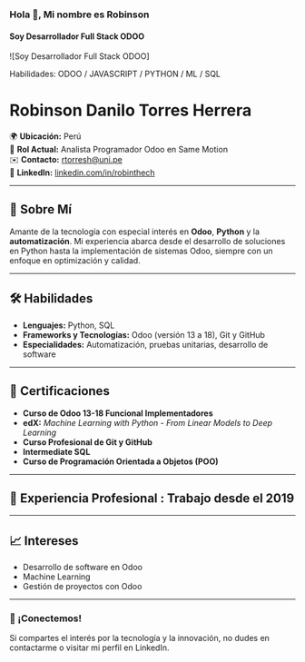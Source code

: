 ### Hola 👋, Mi nombre es Robinson
#### Soy Desarrollador Full Stack ODOO
![Soy Desarrollador Full Stack ODOO]

Habilidades: ODOO / JAVASCRIPT / PYTHON / ML / SQL

# Robinson Danilo Torres Herrera

🌍 **Ubicación:** Perú  
💼 **Rol Actual:** Analista Programador Odoo en Same Motion  
✉️ **Contacto:** [rtorresh@uni.pe](mailto:rtorresh@uni.pe)  
🔗 **LinkedIn:** [linkedin.com/in/robinthech](https://www.linkedin.com/in/robinthech)

---

## 👋 Sobre Mí
Amante de la tecnología con especial interés en **Odoo**, **Python** y la **automatización**. Mi experiencia abarca desde el desarrollo de soluciones en Python hasta la implementación de sistemas Odoo, siempre con un enfoque en optimización y calidad.

---

## 🛠️ Habilidades
- **Lenguajes:** Python, SQL  
- **Frameworks y Tecnologías:** Odoo (versión 13 a 18), Git y GitHub  
- **Especialidades:** Automatización, pruebas unitarias, desarrollo de software


---

## 📜 Certificaciones
- **Curso de Odoo 13-18 Funcional Implementadores**  
- **edX:** *Machine Learning with Python - From Linear Models to Deep Learning*  
- **Curso Profesional de Git y GitHub**  
- **Intermediate SQL**  
- **Curso de Programación Orientada a Objetos (POO)**

---

## 💼 Experiencia Profesional : Trabajo desde el 2019

---

## 📈 Intereses
- Desarrollo de software en Odoo
- Machine Learning
- Gestión de proyectos con Odoo

---

### 🌟 ¡Conectemos!
Si compartes el interés por la tecnología y la innovación, no dudes en contactarme o visitar mi perfil en LinkedIn.



